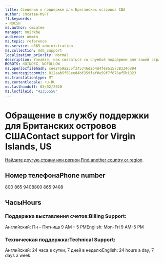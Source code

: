 ```yaml
---
title: Сведения о поддержке для Британских островов США
author: cmcatee-MSFT
f1.keywords:
- NOCSH
ms.author: cmcatee
manager: mnirkhe
audience: Admin
ms.topic: reference
ms.service: o365-administration
ms.collection: Adm_Support
localization_priority: Normal
description: Узнайте, как связаться со службой поддержки для вашей страны или региона.
ROBOTS: NOINDEX, NOFOLLOW
ms.openlocfilehash: cee2459a235f345346d2b4d4fe8615738334d894
ms.sourcegitcommit: 812aab5f58eed4bf359faf0e99f7f876af5b1023
ms.translationtype: MT
ms.contentlocale: ru-RU
ms.lasthandoff: 03/02/2020
ms.locfileid: "42355550"
---
```

# <a name="contact-support-for-virgin-islands-us"></a><span data-ttu-id="1a1b4-103">Обращение в службу поддержки для Британских островов США</span><span class="sxs-lookup"><span data-stu-id="1a1b4-103">Contact support for Virgin Islands, US</span></span>

<span data-ttu-id="1a1b4-104">[Найдите другую страну или регион](../contact-support-for-business-products.md).</span><span class="sxs-lookup"><span data-stu-id="1a1b4-104">[Find another country or region](../contact-support-for-business-products.md).</span></span>

## <a name="phone-number"></a><span data-ttu-id="1a1b4-105">Номер телефона</span><span class="sxs-lookup"><span data-stu-id="1a1b4-105">Phone number</span></span>
<span data-ttu-id="1a1b4-106">800 865 9408</span><span class="sxs-lookup"><span data-stu-id="1a1b4-106">800 865 9408</span></span>

## <a name="hours"></a><span data-ttu-id="1a1b4-107">Часы</span><span class="sxs-lookup"><span data-stu-id="1a1b4-107">Hours</span></span>
### <a name="billing-support"></a><span data-ttu-id="1a1b4-108">Поддержка выставления счетов:</span><span class="sxs-lookup"><span data-stu-id="1a1b4-108">Billing Support:</span></span>

<span data-ttu-id="1a1b4-109">Английский: Пн – Пятница 9 AM – 5 PM</span><span class="sxs-lookup"><span data-stu-id="1a1b4-109">English: Mon-Fri 9 AM-5 PM</span></span>

### <a name="technical-support"></a><span data-ttu-id="1a1b4-110">Техническая поддержка:</span><span class="sxs-lookup"><span data-stu-id="1a1b4-110">Technical Support:</span></span>

<span data-ttu-id="1a1b4-111">Английский: 24 часа в сутки, 7 дней в неделю</span><span class="sxs-lookup"><span data-stu-id="1a1b4-111">English: 24 hours a day, 7 days a week</span></span>
